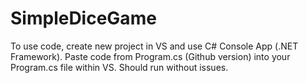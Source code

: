 # SimpleDiceGame

To use code, create new project in VS and use C# Console App (.NET Framework). Paste code from Program.cs (Github version) into your Program.cs file within VS. Should run without issues. 
